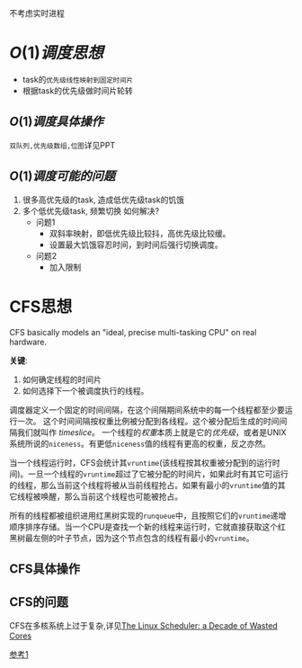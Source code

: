 不考虑实时进程

# $O(1)调度思想$
- task的``优先级线性映射到固定时间片``
- 根据task的优先级做时间片轮转
## $O(1)调度具体操作$

``双队列,优先级数组,位图``详见PPT

## $O(1)调度可能的问题$
1. 很多高优先级的task, 造成低优先级task的饥饿
2. 多个低优先级task, 频繁切换
如何解决?
    - 问题1
       - 双斜率映射，即低优先级比较抖，高优先级比较缓。
       - 设置最大饥饿容忍时间，到时间后强行切换调度。
    - 问题2
       - 加入限制 

# CFS思想

CFS basically
models an "ideal, precise multi-tasking CPU" on real hardware.

**关键**:
1. 如何确定线程的时间片
2. 如何选择下一个被调度执行的线程。


调度器定义一个固定的时间间隔，在这个间隔期间系统中的每一个线程都至少要运行一次。
这个时间间隔按权重比例被分配到各线程。这个被分配后生成的时间间隔我们就叫作  $timeslice$。
一个线程的$权重$本质上就是它的$优先级$，或者是UNIX系统所说的``niceness``。有更低``niceness``值的线程有更高的权重，反之亦然。

当一个线程运行时，CFS会统计其``vruntime``(该线程按其权重被分配到的运行时间)。一旦一个线程的``vruntime``超过了它被分配的时间片，如果此时有其它可运行的线程，那么当前这个线程将被从当前线程抢占。如果有最小的``vruntime``值的其它线程被唤醒，那么当前这个线程也可能被抢占。

所有的线程都被组织进用红黑树实现的``runqueue``中，且按照它们的``vruntime``递增顺序排序存储。当一个CPU是查找一个新的线程来运行时，它就直接获取这个红黑树最左侧的叶子节点，因为这个节点包含的线程有最小的``vruntime``。

## CFS具体操作


## CFS的问题
CFS在多核系统上过于复杂,详见[The Linux Scheduler: a Decade of Wasted Cores
](http://ece.ubc.ca/~sasha/papers/eurosys16-final29.pdf)

[参考1](https://blog.csdn.net/dog250/article/details/96012688?)